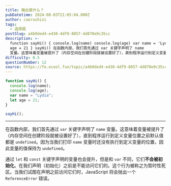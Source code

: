 ```yaml
---
title: 输出是什么？
pubDatetime: 2024-08-03T21:05:04.000Z
author: caorushizi
tags:
  - 选择题
postSlug: a4b9ded4-e430-4df9-8857-4d870e9c35cc
description: >-
  function sayHi() { console.log(name) console.log(age) var name = 'Lydia' let
  age = 21 } sayHi() 在函数内部，我们首先通过 var 关键字声明了 name
  变量。这意味着变量被提升了（内存空间在创建阶段就被设置好了），直到程序运行到定义变量位置之前默认值都是 undefined。因为当我们打印 name
difficulty: 0.5
questionNumber: 12
source: https://fe.ecool.fun/topic/a4b9ded4-e430-4df9-8857-4d870e9c35cc
---
```


```javascript
function sayHi() {
  console.log(name);
  console.log(age);
  var name = "Lydia";
  let age = 21;
}

sayHi();
```

---

在函数内部，我们首先通过 `var` 关键字声明了 `name` 变量。这意味着变量被提升了（内存空间在创建阶段就被设置好了），直到程序运行到定义变量位置之前默认值都是 `undefined`。因为当我们打印 `name` 变量时还没有执行到定义变量的位置，因此变量的值保持为 `undefined`。

通过 `let` 和 `const` 关键字声明的变量也会提升，但是和 `var` 不同，它们**不会被初始化**。在我们声明（初始化）之前是不能访问它们的。这个行为被称之为暂时性死区。当我们试图在声明之前访问它们时，JavaScript 将会抛出一个 `ReferenceError` 错误。

